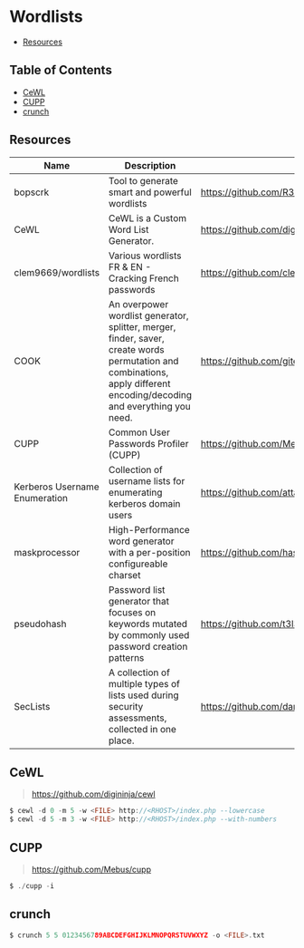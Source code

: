 # Wordlists

- [Resources](https://github.com/0xsyr0/Awesome-Cybersecurity-Handbooks/blob/main/handbooks/wordlists.md#Resources)

## Table of Contents

- [CeWL](https://github.com/0xsyr0/Awesome-Cybersecurity-Handbooks/blob/main/handbooks/wordlists.md#CeWL)
- [CUPP](https://github.com/0xsyr0/Awesome-Cybersecurity-Handbooks/blob/main/handbooks/wordlists.md#CUPP)
- [crunch](https://github.com/0xsyr0/Awesome-Cybersecurity-Handbooks/blob/main/handbooks/wordlists.md#crunch)

## Resources

| Name | Description | URL |
| --- | --- | --- |
| bopscrk | Tool to generate smart and powerful wordlists | https://github.com/R3nt0n/bopscrk |
| CeWL | CeWL is a Custom Word List Generator. | https://github.com/digininja/cewl |
| clem9669/wordlists | Various wordlists FR & EN - Cracking French passwords | https://github.com/clem9669/wordlists |
| COOK | An overpower wordlist generator, splitter, merger, finder, saver, create words permutation and combinations, apply different encoding/decoding and everything you need. | https://github.com/giteshnxtlvl/cook |
| CUPP | Common User Passwords Profiler (CUPP) | https://github.com/Mebus/cupp |
| Kerberos Username Enumeration | Collection of username lists for enumerating kerberos domain users | https://github.com/attackdebris/kerberos_enum_userlists |
| maskprocessor | High-Performance word generator with a per-position configureable charset | https://github.com/hashcat/maskprocessor |
| pseudohash | Password list generator that focuses on keywords mutated by commonly used password creation patterns | https://github.com/t3l3machus/psudohash |
| SecLists | A collection of multiple types of lists used during security assessments, collected in one place. | https://github.com/danielmiessler/SecLists |

## CeWL

> https://github.com/digininja/cewl

```c
$ cewl -d 0 -m 5 -w <FILE> http://<RHOST>/index.php --lowercase
$ cewl -d 5 -m 3 -w <FILE> http://<RHOST>/index.php --with-numbers
```

## CUPP

> https://github.com/Mebus/cupp

```c
$ ./cupp -i
```

## crunch

```c
$ crunch 5 5 0123456789ABCDEFGHIJKLMNOPQRSTUVWXYZ -o <FILE>.txt
```
